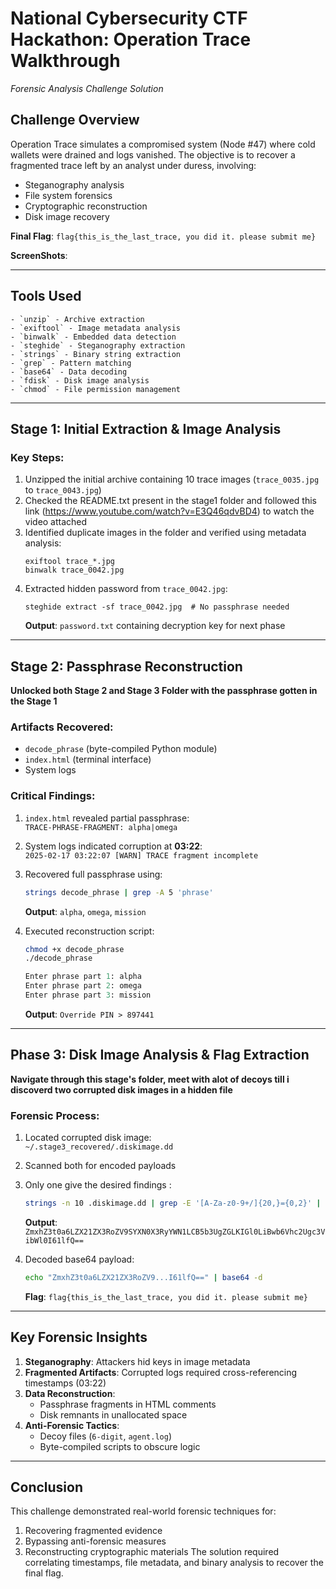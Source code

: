 # National Cybersecurity CTF Hackathon: Operation Trace Walkthrough  
*Forensic Analysis Challenge Solution*

## Challenge Overview
Operation Trace simulates a compromised system (Node #47) where cold wallets were drained and logs vanished. The objective is to recover a fragmented trace left by an analyst under duress, involving:
- Steganography analysis
- File system forensics
- Cryptographic reconstruction
- Disk image recovery

**Final Flag**: `flag{this_is_the_last_trace, you did it. please submit me}`

**ScreenShots**:  

---

## Tools Used
```
- `unzip` - Archive extraction
- `exiftool` - Image metadata analysis
- `binwalk` - Embedded data detection
- `steghide` - Steganography extraction
- `strings` - Binary string extraction
- `grep` - Pattern matching
- `base64` - Data decoding
- `fdisk` - Disk image analysis
- `chmod` - File permission management
```

---

## Stage 1: Initial Extraction & Image Analysis
### Key Steps:
1. Unzipped the initial archive containing 10 trace images (`trace_0035.jpg` to `trace_0043.jpg`)
2. Checked the README.txt present in the stage1 folder and followed this link  (https://www.youtube.com/watch?v=E3Q46qdvBD4) to watch the video attached 
3. Identified duplicate images in the folder and verified using metadata analysis:
   ```command
   exiftool trace_*.jpg
   binwalk trace_0042.jpg
   ```
4. Extracted hidden password from `trace_0042.jpg`:
   ```command
   steghide extract -sf trace_0042.jpg  # No passphrase needed
   ```
   **Output**: `password.txt` containing decryption key for next phase

---

## Stage 2: Passphrase Reconstruction
**Unlocked  both Stage 2 and Stage 3 Folder with the passphrase gotten in the Stage 1**
### Artifacts Recovered:
- `decode_phrase` (byte-compiled Python module)
- `index.html` (terminal interface)
- System logs

### Critical Findings:
1. `index.html` revealed partial passphrase:  
   `TRACE-PHRASE-FRAGMENT: alpha|omega`
2. System logs indicated corruption at **03:22**:  
   `2025-02-17 03:22:07 [WARN] TRACE fragment incomplete`
3. Recovered full passphrase using:
   ```bash
   strings decode_phrase | grep -A 5 'phrase'
   ```
   **Output**: `alpha`, `omega`, `mission`

4. Executed reconstruction script:
   ```bash
   chmod +x decode_phrase
   ./decode_phrase
   ```
   ```python
   Enter phrase part 1: alpha
   Enter phrase part 2: omega
   Enter phrase part 3: mission
   ```
   **Output**: `Override PIN > 897441`

---

## Phase 3: Disk Image Analysis & Flag Extraction
**Navigate through this stage's folder, meet with alot of decoys till i discoverd two corrupted disk images in a hidden file**
### Forensic Process:
1. Located corrupted disk image:  
   `~/.stage3_recovered/.diskimage.dd`
2. Scanned both for encoded payloads
3. Only one give the desired findings :
   ```bash
   strings -n 10 .diskimage.dd | grep -E '[A-Za-z0-9+/]{20,}={0,2}' | head
   ```
   **Output**:  
   `ZmxhZ3t0a6LZX21ZX3RoZV9SYXN0X3RyYWN1LCB5b3UgZGLKIGl0LiBwb6Vhc2Ugc3VibWl0I61lfQ==`

4. Decoded base64 payload:
   ```bash
   echo "ZmxhZ3t0a6LZX21ZX3RoZV9...I61lfQ==" | base64 -d
   ```
   **Flag**: `flag{this_is_the_last_trace, you did it. please submit me}`

---

## Key Forensic Insights
1. **Steganography**: Attackers hid keys in image metadata
2. **Fragmented Artifacts**: Corrupted logs required cross-referencing timestamps (03:22)
3. **Data Reconstruction**:
   - Passphrase fragments in HTML comments
   - Disk remnants in unallocated space
4. **Anti-Forensic Tactics**:
   - Decoy files (`6-digit`, `agent.log`)
   - Byte-compiled scripts to obscure logic

---

## Conclusion
This challenge demonstrated real-world forensic techniques for:
1. Recovering fragmented evidence
2. Bypassing anti-forensic measures
3. Reconstructing cryptographic materials
The solution required correlating timestamps, file metadata, and binary analysis to recover the final flag.
